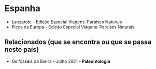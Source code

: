 # Espanha

* Lanzarote - Edição Especial Viagens: Paraísos Naturais
* Picos da Europa - Edição Especial Viagens: Paraísos Naturais

## Relacionados (que se encontra ou que se passa neste país)
* Os fósseis da lixeira - Julho 2021 - **Paleontologia**